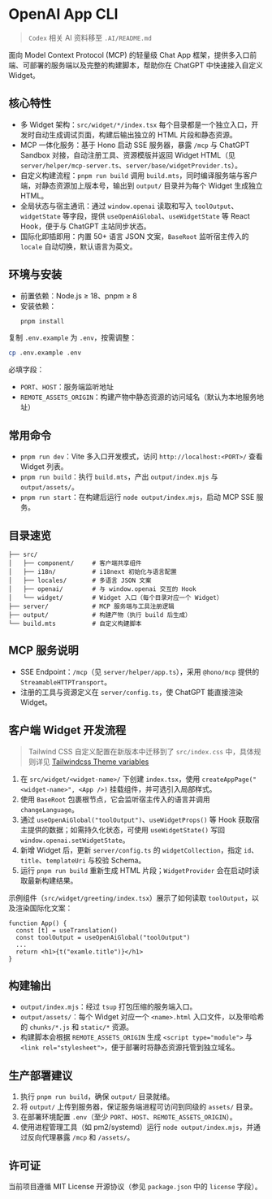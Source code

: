# OpenAI App CLI

> `Codex` 相关 AI 资料移至 `.AI/README.md`

面向 Model Context Protocol (MCP) 的轻量级 Chat App 框架，提供多入口前端、可部署的服务端以及完整的构建脚本，帮助你在 ChatGPT 中快速接入自定义 Widget。

## 核心特性

- 多 Widget 架构：`src/widget/*/index.tsx` 每个目录都是一个独立入口，开发时自动生成调试页面，构建后输出独立的 HTML 片段和静态资源。
- MCP 一体化服务：基于 Hono 启动 SSE 服务器，暴露 `/mcp` 与 ChatGPT Sandbox 对接，自动注册工具、资源模版并返回 Widget HTML（见 `server/helper/mcp-server.ts`、`server/base/widgetProvider.ts`）。
- 自定义构建流程：`pnpm run build` 调用 `build.mts`，同时编译服务端与客户端，对静态资源加上版本号，输出到 `output/` 目录并为每个 Widget 生成独立 HTML。
- 全局状态与宿主通讯：通过 `window.openai` 读取和写入 `toolOutput`、`widgetState` 等字段，提供 `useOpenAiGlobal`、`useWidgetState` 等 React Hook，便于与 ChatGPT 主站同步状态。
- 国际化即插即用：内置 50+ 语言 JSON 文案，`BaseRoot` 监听宿主传入的 `locale` 自动切换，默认语言为英文。

## 环境与安装

- 前置依赖：Node.js ≥ 18、pnpm ≥ 8
- 安装依赖：
  ```bash
  pnpm install
  ```

复制 `.env.example` 为 `.env`，按需调整：

```bash
cp .env.example .env
```

必填字段：

- `PORT`、`HOST`：服务端监听地址
- `REMOTE_ASSETS_ORIGIN`：构建产物中静态资源的访问域名（默认为本地服务地址）

## 常用命令

- `pnpm run dev`：Vite 多入口开发模式，访问 `http://localhost:<PORT>/` 查看 Widget 列表。
- `pnpm run build`：执行 `build.mts`，产出 `output/index.mjs` 与 `output/assets/`。
- `pnpm run start`：在构建后运行 `node output/index.mjs`，启动 MCP SSE 服务。

## 目录速览

```text
├── src/
│   ├── component/     # 客户端共享组件
│   ├── i18n/          # i18next 初始化与语言配置
│   ├── locales/       # 多语言 JSON 文案
│   ├── openai/        # 与 window.openai 交互的 Hook
│   └── widget/        # Widget 入口（每个目录对应一个 Widget）
├── server/            # MCP 服务端与工具注册逻辑
├── output/            # 构建产物（执行 build 后生成）
└── build.mts          # 自定义构建脚本
```

## MCP 服务说明

- SSE Endpoint：`/mcp`（见 `server/helper/app.ts`），采用 `@hono/mcp` 提供的 `StreamableHTTPTransport`。
- 注册的工具与资源定义在 `server/config.ts`，使 ChatGPT 能直接渲染 Widget。

## 客户端 Widget 开发流程

> Tailwind CSS 自定义配置在新版本中迁移到了 `src/index.css` 中，具体规则详见 [Tailwindcss Theme variables](https://tailwindcss.com/docs/theme)

1. 在 `src/widget/<widget-name>/` 下创建 `index.tsx`，使用 `createAppPage("<widget-name>", <App />)` 挂载组件，并可选引入局部样式。
2. 使用 `BaseRoot` 包裹根节点，它会监听宿主传入的语言并调用 `changeLanguage`。
3. 通过 `useOpenAiGlobal("toolOutput")`、`useWidgetProps()` 等 Hook 获取宿主提供的数据；如需持久化状态，可使用 `useWidgetState()` 写回 `window.openai.setWidgetState`。
4. 新增 Widget 后，更新 `server/config.ts` 的 `widgetCollection`，指定 `id`、`title`、`templateUri` 与校验 Schema。
5. 运行 `pnpm run build` 重新生成 HTML 片段；`WidgetProvider` 会在启动时读取最新构建结果。

示例组件（`src/widget/greeting/index.tsx`）展示了如何读取 `toolOutput`，以及渲染国际化文案：

```tsx
function App() {
  const [t] = useTranslation()
  const toolOutput = useOpenAiGlobal("toolOutput")
  ...
  return <h1>{t("examle.title")}</h1>
}
```

## 构建输出

- `output/index.mjs`：经过 `tsup` 打包压缩的服务端入口。
- `output/assets/`：每个 Widget 对应一个 `<name>.html` 入口文件，以及带哈希的 `chunks/*.js` 和 `static/*` 资源。
- 构建脚本会根据 `REMOTE_ASSETS_ORIGIN` 生成 `<script type="module">` 与 `<link rel="stylesheet">`，便于部署时将静态资源托管到独立域名。

## 生产部署建议

1. 执行 `pnpm run build`，确保 `output/` 目录就绪。
2. 将 `output/` 上传到服务器，保证服务端进程可访问到同级的 `assets/` 目录。
3. 在部署环境配置 `.env`（至少 `PORT`、`HOST`、`REMOTE_ASSETS_ORIGIN`）。
4. 使用进程管理工具（如 pm2/systemd）运行 `node output/index.mjs`，并通过反向代理暴露 `/mcp` 和 `/assets/`。

## 许可证

当前项目遵循 MIT License 开源协议（参见 `package.json` 中的 `license` 字段）。
